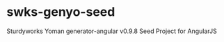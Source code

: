 swks-genyo-seed
===============

Sturdyworks Yoman generator-angular v0.9.8 Seed Project for AngularJS
